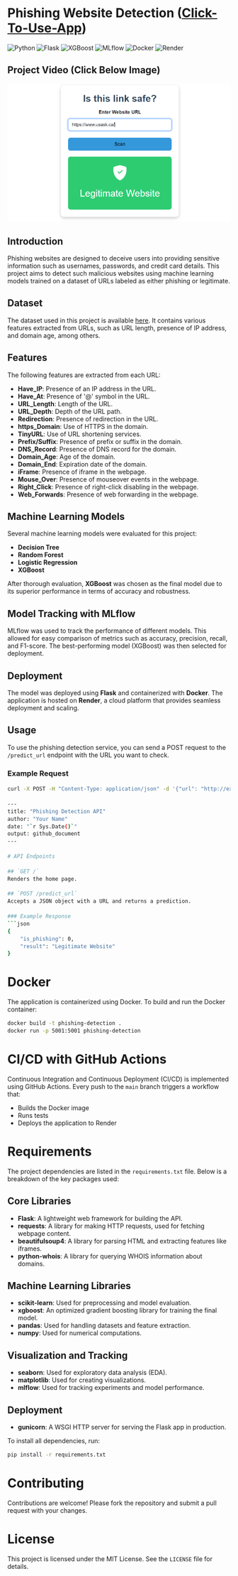 # Phishing Website Detection ([Click-To-Use-App](https://phishingwebsite-1zdf.onrender.com))

![Python](https://img.shields.io/badge/Python-3.9-blue.svg)
![Flask](https://img.shields.io/badge/Flask-2.0-green.svg)
![XGBoost](https://img.shields.io/badge/XGBoost-1.5-orange.svg)
![MLflow](https://img.shields.io/badge/MLflow-1.20-purple.svg)
![Docker](https://img.shields.io/badge/Docker-20.10-lightblue.svg)
![Render](https://img.shields.io/badge/Render-Cloud-deepgreen.svg)

## Project Video  (Click Below Image)
[![Project Video](https://github.com/Nazmul92/PhishingWebsite/blob/main/phishing-website-detector.PNG)](https://youtube.com/shorts/9iIqQ_KJYv4?feature=share)

## Introduction

Phishing websites are designed to deceive users into providing sensitive information such as usernames, passwords, and credit card details. This project aims to detect such malicious websites using machine learning models trained on a dataset of URLs labeled as either phishing or legitimate.

## Dataset

The dataset used in this project is available [here](https://github.com/shreyagopal/Phishing-Website-Detection-by-Machine-Learning-Techniques/blob/master/DataFiles/5.urldata.csv). It contains various features extracted from URLs, such as URL length, presence of IP address, and domain age, among others.

## Features

The following features are extracted from each URL:

- **Have_IP**: Presence of an IP address in the URL.
- **Have_At**: Presence of '@' symbol in the URL.
- **URL_Length**: Length of the URL.
- **URL_Depth**: Depth of the URL path.
- **Redirection**: Presence of redirection in the URL.
- **https_Domain**: Use of HTTPS in the domain.
- **TinyURL**: Use of URL shortening services.
- **Prefix/Suffix**: Presence of prefix or suffix in the domain.
- **DNS_Record**: Presence of DNS record for the domain.
- **Domain_Age**: Age of the domain.
- **Domain_End**: Expiration date of the domain.
- **iFrame**: Presence of iframe in the webpage.
- **Mouse_Over**: Presence of mouseover events in the webpage.
- **Right_Click**: Presence of right-click disabling in the webpage.
- **Web_Forwards**: Presence of web forwarding in the webpage.

## Machine Learning Models

Several machine learning models were evaluated for this project:

- **Decision Tree**
- **Random Forest**
- **Logistic Regression**
- **XGBoost**

After thorough evaluation, **XGBoost** was chosen as the final model due to its superior performance in terms of accuracy and robustness.

## Model Tracking with MLflow

MLflow was used to track the performance of different models. This allowed for easy comparison of metrics such as accuracy, precision, recall, and F1-score. The best-performing model (XGBoost) was then selected for deployment.

## Deployment

The model was deployed using **Flask** and containerized with **Docker**. The application is hosted on **Render**, a cloud platform that provides seamless deployment and scaling.

## Usage

To use the phishing detection service, you can send a POST request to the `/predict_url` endpoint with the URL you want to check.

### Example Request

```bash
curl -X POST -H "Content-Type: application/json" -d '{"url": "http://example.com"}' http://your-render-app-url/predict_url

---
title: "Phishing Detection API"
author: "Your Name"
date: "`r Sys.Date()`"
output: github_document
---

# API Endpoints

## `GET /`
Renders the home page.

## `POST /predict_url`
Accepts a JSON object with a URL and returns a prediction.

### Example Response
```json
{
    "is_phishing": 0,
    "result": "Legitimate Website"
}
```

# Docker

The application is containerized using Docker. To build and run the Docker container:

```bash
docker build -t phishing-detection .
docker run -p 5001:5001 phishing-detection
```

# CI/CD with GitHub Actions

Continuous Integration and Continuous Deployment (CI/CD) is implemented using GitHub Actions. Every push to the `main` branch triggers a workflow that:

- Builds the Docker image
- Runs tests
- Deploys the application to Render

# Requirements

The project dependencies are listed in the `requirements.txt` file. Below is a breakdown of the key packages used:

## Core Libraries

- **Flask**: A lightweight web framework for building the API.
- **requests**: A library for making HTTP requests, used for fetching webpage content.
- **beautifulsoup4**: A library for parsing HTML and extracting features like iframes.
- **python-whois**: A library for querying WHOIS information about domains.

## Machine Learning Libraries

- **scikit-learn**: Used for preprocessing and model evaluation.
- **xgboost**: An optimized gradient boosting library for training the final model.
- **pandas**: Used for handling datasets and feature extraction.
- **numpy**: Used for numerical computations.

## Visualization and Tracking

- **seaborn**: Used for exploratory data analysis (EDA).
- **matplotlib**: Used for creating visualizations.
- **mlflow**: Used for tracking experiments and model performance.

## Deployment

- **gunicorn**: A WSGI HTTP server for serving the Flask app in production.

To install all dependencies, run:

```bash
pip install -r requirements.txt
```

# Contributing

Contributions are welcome! Please fork the repository and submit a pull request with your changes.

# License

This project is licensed under the MIT License. See the `LICENSE` file for details.
